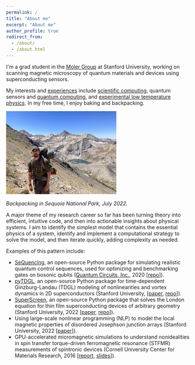 ```yaml
---
permalink: /
title: "About me"
excerpt: "About me"
author_profile: true
redirect_from: 
  - /about/
  - /about.html
---
```


I'm a grad student in the [Moler Group](https://web.stanford.edu/group/moler) at Stanford University, working on scanning magnetic microscopy of quantum materials and devices using superconducting sensors.

My interests and [experiences](/cv/) include [scientific computing](https://github.com/loganbvh/), quantum sensors and [quantum computing](https://sequencing.readthedocs.io/), and [experimental low temperature physics](/publications/). In my free time, I enjoy baking and backpacking.

<img src="../images/sequoia2022.jpg" alt="Backpacking in Sequoia National Park, July 2022." width="60%">
<p><em>Backpacking in Sequoia National Park, July 2022.</em></p>

A major theme of my research career so far has been turning theory into efficient, intuitive code, and then into actionable insights about physical systems. I aim to identify the simplest model that contains the essential physics of a system, identify and implement a computational strategy to solve the model, and then iterate quickly, adding complexity as needed.

Examples of this pattern include:

- [SeQuencing](https://sequencing.readthedocs.io/), an open-source Python package for simulating realistic quantum control sequences, used for optimizing and benchmarking gates on bosonic qubits ([Quantum Circuits, Inc.](https://quantumcircuits.com/), 2020 [[repo](https://github.com/sequencing-dev/sequencing)]).
- [pyTDGL](https://py-tdgl.readthedocs.io/), an open-source Python package for time-dependent Ginzburg-Landau (TDGL) modeling of nonlinearities and vortex dynamics in 2D superconductors (Stanford University, [[paper](https://arxiv.org/abs/2302.03812), [repo](https://github.com/loganbvh/py-tdgl)]).
- [SuperScreen](https://superscreen.readthedocs.io/), an open-source Python package that solves the London equation for thin film superconducting devices of arbitrary geometry (Stanford University, 2022 [[paper](../_publications/2022-07-27-compphys.md), [repo](https://github.com/loganbvh/superscreen)]).
- Using large-scale nonlinear programming (NLP) to model the local magnetic properties of disordered Josephson junction arrays (Stanford University, 2022 [[paper](../_publications/2022-08-30-prb-nb-islands.md)]).
- GPU-accelerated micromagnetic simulations to understand nonidealities in spin transfer torque-driven ferromagnetic resonance (STFMR) measurements of spintronic devices (Cornell University Center for Materials Research, 2016 [[report](../files/ccmr-final-lbvh.pdf), [slides](../files/ccmr-pres-lbvh.pdf)]).
